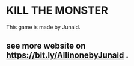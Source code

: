 # KILL THE MONSTER
This game is made by Junaid.

## see more website on https://bit.ly/AllinonebyJunaid .
